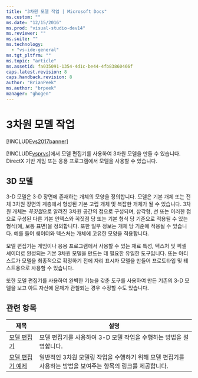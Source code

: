 ```yaml
---
title: "3차원 모델 작업 | Microsoft Docs"
ms.custom: ""
ms.date: "12/15/2016"
ms.prod: "visual-studio-dev14"
ms.reviewer: ""
ms.suite: ""
ms.technology: 
  - "vs-ide-general"
ms.tgt_pltfrm: ""
ms.topic: "article"
ms.assetid: fa035091-1354-4d1c-be44-4fb83860466f
caps.latest.revision: 8
caps.handback.revision: 8
author: "BrianPeek"
ms.author: "brpeek"
manager: "ghogen"
---
```

# 3차원 모델 작업
[!INCLUDE[vs2017banner](../code-quality/includes/vs2017banner.md)]

[!INCLUDE[vsprvs](../code-quality/includes/vsprvs_md.md)]에서 모델 편집기를 사용하여 3차원 모델을 만들 수 있습니다.  DirectX 기반 게임 또는 응용 프로그램에서 모델을 사용할 수 있습니다.  
  
## 3D 모델  
 3\-D 모델은 3\-D 장면에 존재하는 개체의 모양을 정의합니다.  모델은 기본 개체 또는 전체 3차원 장면의 계층에서 형성된 기본 고립 개체 및 복잡한 개체가 될 수 있습니다.  3차원 개체는 *꼭짓점*으로 알려진 3차원 공간의 점으로 구성되며, 삼각형, 선 또는 이러한 점으로 구성된 다른 기본 인덱스와 꼭짓점 당 또는 기본 형식 당 기준으로 적용될 수 있는 형식\(예, 보통 표면\)을 정의합니다.  또한 일부 정보는 개체 당 기준에 적용될 수 있습니다. 예를 들어 쉐이더와 텍스처는 개체에 고유한 모양을 적용합니다.  
  
 모델 편집기는 게임이나 응용 프로그램에서 사용할 수 있는 재료 특성, 텍스처 및 픽셀 셰이더로 완성되는 기본 3차원 모델을 만드는 데 필요한 유일한 도구입니다.  또는 아티스트가 모델을 최종적으로 확정하기 전에 자리 표시자 모델을 만들어 프로토타입 및 테스트용으로 사용할 수 있습니다.  
  
 또한 모델 편집기를 사용하여 완벽한 기능을 갖춘 도구를 사용하여 만든 기존의 3\-D 모델을 보고 아트 자산에 문제가 관찰되는 경우 수정할 수도 있습니다.  
  
## 관련 항목  
  
|제목|설명|  
|--------|--------|  
|[모델 편집기](../designers/model-editor.md)|모델 편집기를 사용하여 3\-D 모델 작업을 수행하는 방법을 설명합니다.|  
|[모델 편집기 예제](../designers/model-editor-examples.md)|일반적인 3차원 모델링 작업을 수행하기 위해 모델 편집기를 사용하는 방법을 보여주는 항목의 링크를 제공합니다.|